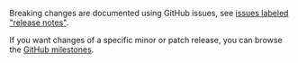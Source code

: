 Breaking changes are documented using GitHub issues, see [issues labeled "release notes"](https://github.com/hapijs/confidence/issues?q=is%3Aissue+label%3A%22release+notes%22).

If you want changes of a specific minor or patch release, you can browse the [GitHub milestones](https://github.com/hapijs/confidence/milestones?state=closed&direction=asc&sort=due_date).
